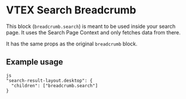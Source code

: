 # VTEX Search Breadcrumb

This block (`breadcrumb.search`) is meant to be used inside your search page. It uses the Search Page Context and only fetches data from there.

It has the same props as the original `breadcrumb` block.

## Example usage

```
js
"search-result-layout.desktop": {
  "children": ["breadcrumb.search"]
}
```
